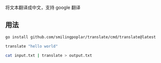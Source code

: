 将文本翻译成中文，支持 google 翻译

## 用法

```sh
go install github.com/smilingpoplar/translate/cmd/translate@latest
```

```sh
translate "hello world"

cat input.txt | translate > output.txt
```
